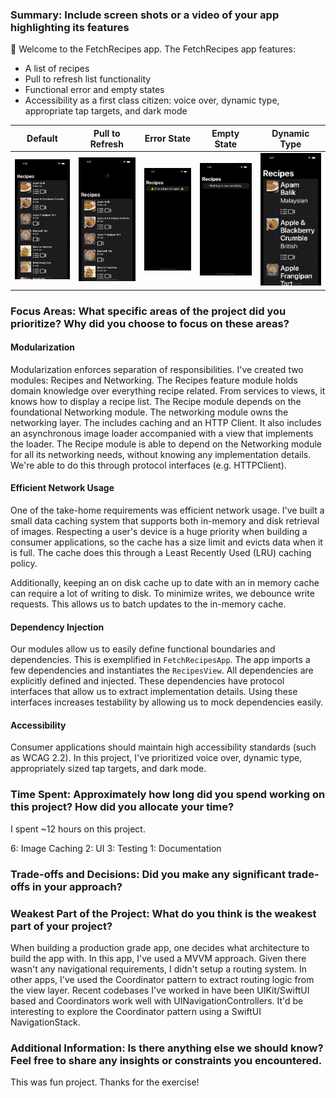 ### Summary: Include screen shots or a video of your app highlighting its features

👋 Welcome to the FetchRecipes app. The FetchRecipes app features:
- A list of recipes
- Pull to refresh list functionality
- Functional error and empty states
- Accessibility as a first class citizen: voice over, dynamic type, appropriate tap targets, and dark mode
 
| Default | Pull to Refresh | Error State | Empty State | Dynamic Type
|-|-|-|-|-|
|![Default](/screenshots/default.png "Default")|![Refresh](/screenshots/refresh.png "Refresh")|![Error](/screenshots/error.png "Error")|![Empty](/screenshots/empty.png "Empty")| ![Dynamic Type](/screenshots/dynamic_type.png "Dynamic Type")|

### Focus Areas: What specific areas of the project did you prioritize? Why did you choose to focus on these areas?
 
#### Modularization
Modularization enforces separation of responsibilities. I've created two modules:
Recipes and Networking. The Recipes feature module holds domain knowledge 
over everything recipe related. From services to views, it knows how to display
a recipe list. The Recipe module depends on the foundational Networking module. 
The networking module owns the networking layer. The includes caching and 
an HTTP Client. It also includes an asynchronous image loader accompanied with a view
that implements the loader. The Recipe module is able to depend on the Networking
module for all its networking needs, without knowing any implementation details.
We're able to do this through protocol interfaces (e.g. HTTPClient).

#### Efficient Network Usage
One of the take-home requirements was efficient network usage. I've built a small
data caching system that supports both in-memory and disk retrieval of images.
Respecting a user's device is a huge priority when building a consumer applications,
so the cache has a size limit and evicts data when it is full. The cache does this
through a Least Recently Used (LRU) caching policy.

Additionally, keeping an on disk cache up to date with an in memory cache can 
require a lot of writing to disk. To minimize writes, we debounce write requests.
This allows us to batch updates to the in-memory cache.

#### Dependency Injection
Our modules allow us to easily define functional boundaries and dependencies. This
is exemplified in `FetchRecipesApp`. The app imports a few dependencies and
instantiates the `RecipesView`. All dependencies are explicitly defined and injected.
These dependencies have protocol interfaces that allow us to extract
implementation details. Using these interfaces increases testability by allowing
us to mock dependencies easily.

#### Accessibility
Consumer applications should maintain high accessibility standards 
(such as WCAG 2.2). In this project, I've prioritized voice over, dynamic type, 
appropriately sized tap targets, and dark mode.


### Time Spent: Approximately how long did you spend working on this project? How did you allocate your time?

I spent ~12 hours on this project.

6: Image Caching
2: UI
3: Testing
1: Documentation

### Trade-offs and Decisions: Did you make any significant trade-offs in your approach?



### Weakest Part of the Project: What do you think is the weakest part of your project?

When building a production grade app, one decides what architecture
to build the app with. In this app, I've used a MVVM approach. Given
there wasn't any navigational requirements, I didn't setup a
routing system. In other apps, I've used the Coordinator pattern to extract 
routing logic from the view layer. Recent codebases I've worked in have
been UIKit/SwiftUI based and Coordinators work well with UINavigationControllers.
It'd be interesting to explore the Coordinator pattern using a SwiftUI
NavigationStack.

### Additional Information: Is there anything else we should know? Feel free to share any insights or constraints you encountered.

This was fun project. Thanks for the exercise!
